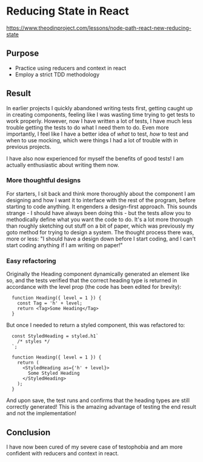 # Reducing State in React

https://www.theodinproject.com/lessons/node-path-react-new-reducing-state

## Purpose

- Practice using reducers and context in react
- Employ a strict TDD methodology

## Result

In earlier projects I quickly abandoned writing tests first, getting caught up in creating components, feeling like I was wasting time trying to get tests to work properly. However, now I have written a lot of tests, I have much less trouble getting the tests to do what I need them to do. Even more importantly, I feel like I have a better idea of _what_ to test, _how_ to test and when to use mocking, which were things I had a lot of trouble with in previous projects.

I have also now experienced for myself the benefits of good tests! I am actually enthusiastic about writing them now.

### More thoughtful designs

For starters, I sit back and think more thoroughly about the component I am designing and how I want it to interface with the rest of the program, before starting to code anything. It engenders a design-first approach. This sounds strange - I should have always been doing this - but the tests allow you to methodically define what you want the code to do. It's a lot more thorough than roughly sketching out stuff on a bit of paper, which was previously my goto method for trying to design a system. The thought process there was, more or less: "I should have a design down before I start coding, and I can't start coding anything if I am writing on paper!"

### Easy refactoring

Originally the Heading component dynamically generated an element like so, and the tests verified that the correct heading type is returned in accordance with the level prop (the code has been edited for brevity):

```
  function Heading({ level = 1 }) {
    const Tag = 'h' + level;
    return <Tag>Some Heading</Tag>
  }
```

But once I needed to return a styled component, this was refactored to:

```
  const StyledHeading = styled.h1`
    /* styles */
  `;

  function Heading({ level = 1 }) {
    return (
      <StyledHeading as={'h' + level}>
        Some Styled Heading
      </StyledHeading>
    );
  }
```

And upon save, the test runs and confirms that the heading types are still correctly generated! This is the amazing advantage of testing the end result and not the implementation!

## Conclusion

I have now been cured of my severe case of testophobia and am more confident with reducers and context in react.
